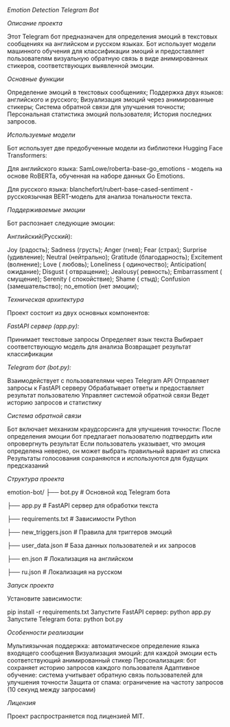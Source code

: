 *Emotion Detection Telegram Bot*

*Описание проекта*

Этот Telegram бот предназначен для определения эмоций в текстовых сообщениях на английском и русском языках. Бот использует модели машинного обучения для классификации эмоций и предоставляет пользователям визуальную обратную связь в виде анимированных стикеров, соответствующих выявленной эмоции.

*Основные функции*

Определение эмоций в текстовых сообщениях;
Поддержка двух языков: английского и русского;
Визуализация эмоций через анимированные стикеры;
Система обратной связи для улучшения точности;
Персональная статистика эмоций пользователя;
История последних запросов.

*Используемые модели*

Бот использует две предобученные модели из библиотеки Hugging Face Transformers:

Для английского языка: SamLowe/roberta-base-go_emotions - модель на основе RoBERTa, обученная на наборе данных Go Emotions.

Для русского языка: blanchefort/rubert-base-cased-sentiment - русскоязычная BERT-модель для анализа тональности текста.

*Поддерживаемые эмоции*

Бот распознает следующие эмоции:

Английский(Русский):

Joy (радость);
Sadness (грусть);
Anger (гнев);
Fear (страх);
Surprise (удивление);
Neutral (нейтрально);
Gratitude (благодарность);
Excitement (волнение);
Love ( любовь);
Loneliness ( одиночество);
Anticipation( ожидание);
Disgust ( отвращение);
Jealousy( ревность);
Embarrassment ( смущение);
Serenity ( спокойствие);
Shame ( стыд);
Confusion (замешательство);
no_emotion (нет эмоции);

*Техническая архитектура*

Проект состоит из двух основных компонентов:

*FastAPI сервер (app.py):*

Принимает текстовые запросы
Определяет язык текста
Выбирает соответствующую модель для анализа
Возвращает результат классификации

*Telegram бот (bot.py):*

Взаимодействует с пользователями через Telegram API
Отправляет запросы к FastAPI серверу
Обрабатывает ответы и предоставляет результат пользователю
Управляет системой обратной связи
Ведет историю запросов и статистику

*Система обратной связи*

Бот включает механизм краудсорсинга для улучшения точности:
После определения эмоции бот предлагает пользователю подтвердить или опровергнуть результат
Если пользователь указывает, что эмоция определена неверно, он может выбрать правильный вариант из списка
Результаты голосования сохраняются и используются для будущих предсказаний

*Структура проекта*

emotion-bot/
├── bot.py                # Основной код Telegram бота

├── app.py                # FastAPI сервер для обработки текста

├── requirements.txt      # Зависимости Python

├── new_triggers.json     # Правила для триггеров эмоций

├── user_data.json        # База данных пользователей и их запросов

├── en.json               # Локализация на английском

├── ru.json               # Локализация на русском

*Запуск проекта*

Установите зависимости:

pip install -r requirements.txt
Запустите FastAPI сервер:
python app.py
Запустите Telegram бота:
python bot.py

*Особенности реализации*

Мультиязычная поддержка: автоматическое определение языка входящего сообщения
Визуализация эмоций: для каждой эмоции есть соответствующий анимированный стикер
Персонализация: бот сохраняет историю запросов каждого пользователя
Адаптивное обучение: система учитывает обратную связь пользователей для улучшения точности
Защита от спама: ограничение на частоту запросов (10 секунд между запросами)

*Лицензия*

Проект распространяется под лицензией MIT.
